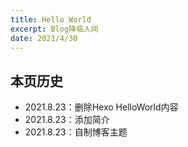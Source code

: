 ```yaml
---
title: Hello World
excerpt: Blog降临人间
date: 2021/4/30
---
```


## 本页历史

- 2021.8.23：删除Hexo HelloWorld内容
- 2021.8.23：添加简介
- 2021.8.23：自制博客主题
